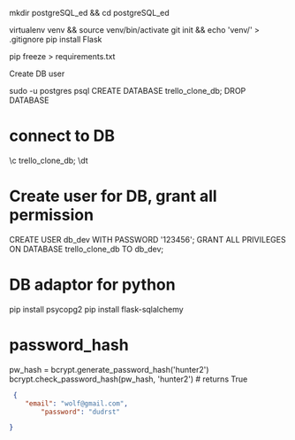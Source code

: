 mkdir postgreSQL_ed && cd postgreSQL_ed

virtualenv venv && source venv/bin/activate
git init && echo 'venv/' > .gitignore
pip install Flask

pip freeze > requirements.txt

Create DB user

sudo -u postgres psql
CREATE DATABASE trello_clone_db;
DROP DATABASE 
# connect to DB
\c trello_clone_db;
\dt
# Create user for DB, grant all permission
CREATE USER db_dev WITH PASSWORD '123456';
GRANT ALL PRIVILEGES ON DATABASE trello_clone_db TO db_dev;
# DB adaptor for python

pip install psycopg2
pip install flask-sqlalchemy

# password_hash

pw_hash = bcrypt.generate_password_hash('hunter2')
bcrypt.check_password_hash(pw_hash, 'hunter2') # returns True

```json
 {   
    "email": "wolf@gmail.com",
        "password": "dudrst"

}
```